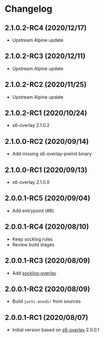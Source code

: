# Changelog

## 2.1.0.2-RC4 (2020/12/17)

* Upstream Alpine update

## 2.1.0.2-RC3 (2020/12/11)

* Upstream Alpine update

## 2.1.0.2-RC2 (2020/11/25)

* Upstream Alpine update

## 2.1.0.2-RC1 (2020/10/24)

* s6-overlay 2.1.0.2

## 2.1.0.0-RC2 (2020/09/14)

* Add missing s6-overlay-preinit binary

## 2.1.0.0-RC1 (2020/09/13)

* s6-overlay 2.1.0.0

## 2.0.0.1-RC5 (2020/09/04)

* Add entrypoint (#8)

## 2.0.0.1-RC4 (2020/08/10)

* Keep socklog rules
* Review build stages

## 2.0.0.1-RC3 (2020/08/09)

* Add [socklog-overlay](https://github.com/just-containers/socklog-overlay)

## 2.0.0.1-RC2 (2020/08/09)

* Build `justc-envdir` from sources

## 2.0.0.1-RC1 (2020/08/07)

* Initial version based on [s6-overlay](https://github.com/just-containers/s6-overlay) 2.0.0.1
